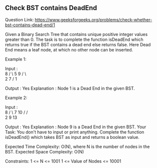 ## Check BST contains DeadEnd

Question Link: https://www.geeksforgeeks.org/problems/check-whether-bst-contains-dead-end/1

Given a Binary Search Tree that contains unique positive integer values greater than 0. The task is to complete the function isDeadEnd which returns true if the BST contains a dead end else returns false. Here Dead End means a leaf node, at which no other node can be inserted.

Example 1:

Input :   
               8
             /   \ 
           5      9
         /  \     
        2    7 
       /
      1     
          
Output : 
Yes
Explanation : 
Node 1 is a Dead End in the given BST.

Example 2:

Input :     
              8
            /   \ 
           7     10
         /      /   \
        2      9     13

Output : 
Yes
Explanation : 
Node 9 is a Dead End in the given BST.
Your Task: You don't have to input or print anything. Complete the function isDeadEnd() which takes BST as input and returns a boolean value.

Expected Time Complexity: O(N), where N is the number of nodes in the BST.
Expected Space Complexity: O(N)

Constraints:
1 <= N <= 1001
1 <= Value of Nodes <= 10001